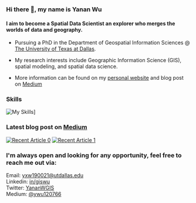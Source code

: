 ### **Hi there 👋, my name is Yanan Wu**
#### **I aim to become a Spatial Data Scientist an explorer who merges the worlds of data and geography.** 

+ Pursuing a PhD in the Department of Geospatial Information Sciences @ [The University of Texas at Dallas](https://epps.utdallas.edu/about/programs/geospatial-information-sciences/). 

+ My research interests include Geographic Information Science (GIS), spatial modeling, and spatial data science.

+ More information can be found on my [personal website](https://gisynw.com/) and blog post on [Medium](https://ywu120766.medium.com/)

### **Skills**
![My Skills](https://skills.thijs.gg/icons?i=py,r,js,github,git)]

### Latest blog post on [Medium](https://ywu120766.medium.com/)

<a target="_blank" href="https://github-readme-medium-recent-article.vercel.app/medium/@ywu120766/0"><img src="https://github-readme-medium-recent-article.vercel.app/medium/@ywu120766/0" alt="Recent Article 0"></a>
<a target="_blank" href="https://github-readme-medium-recent-article.vercel.app/medium/@ywu120766/0"><img src="https://github-readme-medium-recent-article.vercel.app/medium/@ywu120766/1" alt="Recent Article 1"></a>


### **I'm always open and looking for any opportunity, feel free to reach me out via:<br />**
Email: [yxw190021@utdallas.edu](mailto:yxw190021@utdallas.edu)<br />
Linkedin: [in/giswu](https://www.linkedin.com/in/giswu/)<br />
Twitter: [YananWGIS](https://twitter.com/YananWGIS)<br />
Medium: [@ywu120766](https://medium.com/@ywu120766)








